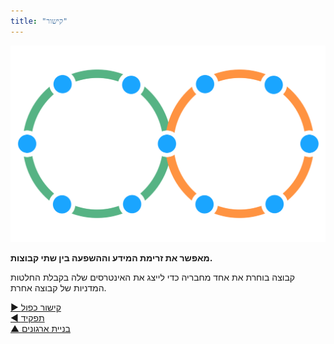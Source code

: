 ```yaml
---
title: "קישור"
---
```



![right,fit](img/structural-patterns/link.png)

**מאפשר את זרימת המידע וההשפעה בין שתי קבוצות.**

קבוצה בוחרת את אחד מחבריה כדי לייצג את האינטרסים שלה בקבלת החלטות המדניות של קבוצה אחרת.

[&#9654; קישור כפול](double-linking.html)<br/>[&#9664; תפקיד](role.html)<br/>[&#9650; בניית ארגונים](building-organizations.html)

